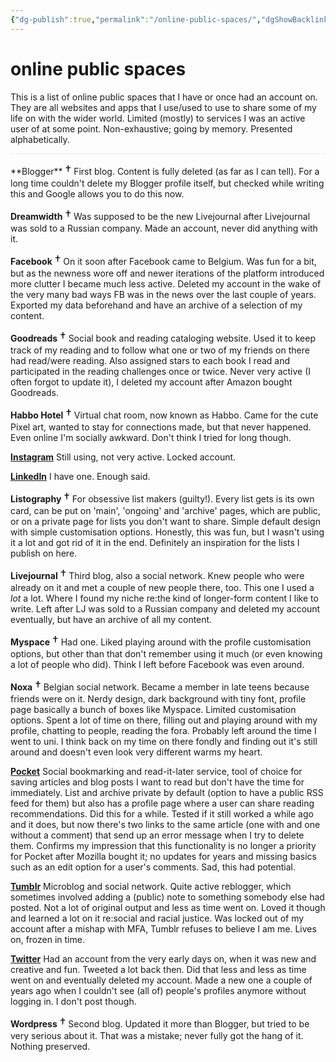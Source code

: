 ```yaml
---
{"dg-publish":true,"permalink":"/online-public-spaces/","dgShowBacklinks":true}
---
```


# online public spaces
<p style="border-bottom: 1px solid #ececec; padding-bottom: 1em;">This is a list of online public spaces that I have or once had an account on. They are all websites and apps that I use/used to use to share some of my life on with the wider world. Limited (mostly) to services I was an active user of at some point. Non-exhaustive; going by memory. Presented alphabetically.</p>
**Blogger** <span style="font-size: 1.4em;">†</span>
  First blog. Content is fully deleted (as far as I can tell). For a long time couldn't delete my Blogger profile itself, but checked while writing this and Google allows you to do this now.

**Dreamwidth** <span style="font-size: 1.4em;">†</span>
  Was supposed to be the new Livejournal after Livejournal was sold to a Russian company. Made an account, never did anything with it.

**Facebook** <span style="font-size: 1.4em;">†</span>
  On it soon after Facebook came to Belgium. Was fun for a bit, but as the newness wore off and newer iterations of the platform introduced more clutter I became much less active. Deleted my account in the wake of the very many bad ways FB was in the news over the last couple of years. Exported my data beforehand and have an archive of a selection of my content.

**Goodreads** <span style="font-size: 1.4em;">†</span>
  Social book and reading cataloging website. Used it to keep track of my reading and to follow what one or two of my friends on there had read/were reading. Also assigned stars to each book I read and participated in the reading challenges once or twice. Never very active (I often forgot to update it), I deleted my account after Amazon bought Goodreads.

**Habbo Hotel** <span style="font-size: 1.4em;">†</span>
  Virtual chat room, now known as Habbo. Came for the cute Pixel art, wanted to stay for connections made, but that never happened. Even online I'm socially awkward. Don't think I tried for long though.

**[Instagram](https://www.instagram.com/mrhappyboots/)** 
  Still using, not very active. Locked account. 

**[LinkedIn](https://be.linkedin.com/in/tijs-boussier)**
  I have one. Enough said.

**Listography** <span style="font-size: 1.4em;">†</span>
  For obsessive list makers (guilty!). Every list gets is its own card, can be put on 'main', 'ongoing' and 'archive' pages, which are public, or on a private page for lists you don't want to share. Simple default design with simple customisation options. Honestly, this was fun, but I wasn't using it a lot and got rid of it in the end. Definitely an inspiration for the lists I publish on here.

**Livejournal** <span style="font-size: 1.4em;">†</span>
  Third blog, also a social network. Knew people who were already on it and met a couple of new people there, too. This one I used a *lot* a lot. Where I found my niche re:the kind of longer-form content I like to write. Left after LJ was sold to a Russian company and deleted my account eventually, but have an archive of all my content.

**Myspace** <span style="font-size: 1.4em;">†</span>
  Had one. Liked playing around with the profile customisation options, but other than that don't remember using it much (or even knowing a lot of people who did). Think I left before Facebook was even around.

**Noxa** <span style="font-size: 1.4em;">†</span>
  Belgian social network. Became a member in late teens because friends were on it. Nerdy design, dark background with tiny font, profile page basically a bunch of boxes like Myspace. Limited customisation options. Spent a lot of time on there, filling out and playing around with my profile, chatting to people, reading the fora. Probably left around the time I went to uni. I think back on my time on there fondly and finding out it's still around and doesn't even look very different warms my heart.

**[Pocket](https://getpocket.com/@70Gddp2cTN09cg4dh8A47c5Acqg7T28fR33Tj2U925L05bB0Z7b21Z78a7dfX62d?src=navbar)**
  Social bookmarking and read-it-later service, tool of choice for saving articles and blog posts I want to read but don't have the time for immediately. List and archive private by default (option to have a public RSS feed for them) but also has a profile page where a user can share reading recommendations. Did this for a while. Tested if it still worked a while ago and it does, but now there's two links to the same article (one with and one without a comment) that send up an error message when I try to delete them. Confirms my impression that this functionality is no longer a priority for Pocket after Mozilla bought it; no updates for years and missing basics such as an edit option for a user's comments. Sad, this had potential.  

**[Tumblr](https://mrhappyboots.tumblr.com/)**
  Microblog and social network. Quite active reblogger, which sometimes involved adding a (public) note to something somebody else had posted. Not a lot of original output and less as time went on. Loved it though and learned a lot on it re:social and racial justice. Was locked out of my account after a mishap with MFA, Tumblr refuses to believe I am me. Lives on, frozen in time.

**[Twitter](https://twitter.com/tijsboussier)**
  Had an account from the very early days on, when it was new and creative and fun. Tweeted a lot back then. Did that less and less as time went on and eventually deleted my account. Made a new one a couple of years ago when I couldn't see (all of) people's profiles anymore without logging in. I don't post though.

**Wordpress** <span style="font-size: 1.4em;">†</span>
  Second blog. Updated it more than Blogger, but tried to be very serious about it. That was a mistake; never fully got the hang of it. Nothing preserved.